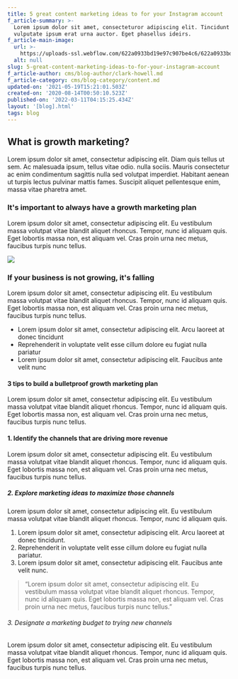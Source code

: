 ```yaml
---
title: 5 great content marketing ideas to for your Instagram account
f_article-summary: >-
  Lorem ipsum dolor sit amet, consecteturor adipiscing elit. Tincidunt donec
  vulputate ipsum erat urna auctor. Eget phasellus ideirs.
f_article-main-image:
  url: >-
    https://uploads-ssl.webflow.com/622a0933bd19e97c907be4c6/622a0933bd19e939aa7be625_image-blog-post-03-growth-template.jpg
  alt: null
slug: 5-great-content-marketing-ideas-to-for-your-instagram-account
f_article-author: cms/blog-author/clark-howell.md
f_article-category: cms/blog-category/content.md
updated-on: '2021-05-19T15:21:01.503Z'
created-on: '2020-08-14T00:50:10.523Z'
published-on: '2022-03-11T04:15:25.434Z'
layout: '[blog].html'
tags: blog
---
```


What is growth marketing?
-------------------------

Lorem ipsum dolor sit amet, consectetur adipiscing elit. Diam quis tellus ut sem. Ac malesuada ipsum, tellus vitae odio. nulla sociis. Mauris consectetur ac enim condimentum sagittis nulla sed volutpat imperdiet. Habitant aenean ut turpis lectus pulvinar mattis fames. Suscipit aliquet pellentesque enim, massa vitae pharetra amet.

### It's important to always have a growth marketing plan

Lorem ipsum dolor sit amet, consectetur adipiscing elit. Eu vestibulum massa volutpat vitae blandit aliquet rhoncus. Tempor, nunc id aliquam quis. Eget lobortis massa non, est aliquam vel. Cras proin urna nec metus, faucibus turpis nunc tellus.

![](https://uploads-ssl.webflow.com/622a0933bd19e97c907be4c6/622a0933bd19e950077be634_image-case-studies-03-growth-template.svg)

### If your business is not growing, it's falling

Lorem ipsum dolor sit amet, consectetur adipiscing elit. Eu vestibulum massa volutpat vitae blandit aliquet rhoncus. Tempor, nunc id aliquam quis. Eget lobortis massa non, est aliquam vel. Cras proin urna nec metus, faucibus turpis nunc tellus.

*   Lorem ipsum dolor sit amet, consectetur adipiscing elit. Arcu laoreet at donec tincidunt
*   Reprehenderit in voluptate velit esse cillum dolore eu fugiat nulla pariatur
*   Lorem ipsum dolor sit amet, consectetur adipiscing elit. Faucibus ante velit nunc

#### 3 tips to build a bulletproof growth marketing plan

Lorem ipsum dolor sit amet, consectetur adipiscing elit. Eu vestibulum massa volutpat vitae blandit aliquet rhoncus. Tempor, nunc id aliquam quis. Eget lobortis massa non, est aliquam vel. Cras proin urna nec metus, faucibus turpis nunc tellus.

#### 1\. Identify the channels that are driving more revenue

Lorem ipsum dolor sit amet, consectetur adipiscing elit. Eu vestibulum massa volutpat vitae blandit aliquet rhoncus. Tempor, nunc id aliquam quis. Eget lobortis massa non, est aliquam vel. Cras proin urna nec metus, faucibus turpis nunc tellus.

##### 2\. Explore marketing ideas to maximize those channels

Lorem ipsum dolor sit amet, consectetur adipiscing elit. Eu vestibulum massa volutpat vitae blandit aliquet rhoncus. Tempor, nunc id aliquam quis.

1.  Lorem ipsum dolor sit amet, consectetur adipiscing elit. Arcu laoreet at donec tincidunt.
2.  Reprehenderit in voluptate velit esse cillum dolore eu fugiat nulla pariatur.
3.  Lorem ipsum dolor sit amet, consectetur adipiscing elit. Faucibus ante velit nunc.

> “Lorem ipsum dolor sit amet, consectetur adipiscing elit. Eu vestibulum massa volutpat vitae blandit aliquet rhoncus. Tempor, nunc id aliquam quis. Eget lobortis massa non, est aliquam vel. Cras proin urna nec metus, faucibus turpis nunc tellus.”

###### 3\. Designate a marketing budget to trying new channels

Lorem ipsum dolor sit amet, consectetur adipiscing elit. Eu vestibulum massa volutpat vitae blandit aliquet rhoncus. Tempor, nunc id aliquam quis. Eget lobortis massa non, est aliquam vel. Cras proin urna nec metus, faucibus turpis nunc tellus.
